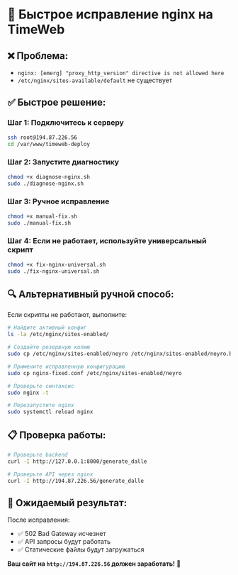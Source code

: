 # 🚨 Быстрое исправление nginx на TimeWeb

## ❌ Проблема:
- `nginx: [emerg] "proxy_http_version" directive is not allowed here`
- `/etc/nginx/sites-available/default` не существует

## ✅ Быстрое решение:

### Шаг 1: Подключитесь к серверу
```bash
ssh root@194.87.226.56
cd /var/www/timeweb-deploy
```

### Шаг 2: Запустите диагностику
```bash
chmod +x diagnose-nginx.sh
sudo ./diagnose-nginx.sh
```

### Шаг 3: Ручное исправление
```bash
chmod +x manual-fix.sh
sudo ./manual-fix.sh
```

### Шаг 4: Если не работает, используйте универсальный скрипт
```bash
chmod +x fix-nginx-universal.sh
sudo ./fix-nginx-universal.sh
```

## 🔍 Альтернативный ручной способ:

Если скрипты не работают, выполните:

```bash
# Найдите активный конфиг
ls -la /etc/nginx/sites-enabled/

# Создайте резервную копию
sudo cp /etc/nginx/sites-enabled/neyro /etc/nginx/sites-enabled/neyro.backup

# Примените исправленную конфигурацию
sudo cp nginx-fixed.conf /etc/nginx/sites-enabled/neyro

# Проверьте синтаксис
sudo nginx -t

# Перезапустите nginx
sudo systemctl reload nginx
```

## 📋 Проверка работы:

```bash
# Проверьте backend
curl -I http://127.0.0.1:8000/generate_dalle

# Проверьте API через nginx
curl -I http://194.87.226.56/generate_dalle
```

## 🎯 Ожидаемый результат:

После исправления:
- ✅ 502 Bad Gateway исчезнет
- ✅ API запросы будут работать
- ✅ Статические файлы будут загружаться

**Ваш сайт на `http://194.87.226.56` должен заработать!** 🚀